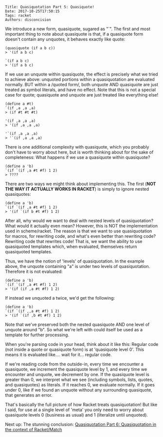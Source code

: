     Title: Quasiquotation Part 5: Quasiquote!
    Date: 2017-10-25T17:50:15
    Tags: racket
    Authors: disconcision

We introduce a new form, quasiquote, sugared as "\`". The first and most important thing to note about quasiquote is that, if a quasiquote form doesn't contain any unquotes, it behaves exactly like quote:

```racket
(quasiquote (if a b c))
> '(if a b c)
```

```racket
`(if a b c)
> '(if a b c)
```

If we use an unquote within quasiquote, the effect is precisely what we tried to achieve above: unquoted portions within a quasiquotation are evaluated normally. BUT within a /quoted form/, both unquote AND quasiquote are just treated as symbol literals, and have no effect. Note that this is not a special case for quote; quasiquote and unquote are just treated like everything else!

```racket
(define a #t)
`(if ,a ,a ,a)
> (if #t #t #t)
```

```racket
'(if ,a ,a ,a)
> '(if ,a ,a ,a)
```

```racket
'`(if ,a ,a ,a)
> '`(if ,a ,a ,a)
```

There is one additional complexity with quasiquote, which you probably don't have to worry about here, but is worth thinking about for the sake of completeness: What happens if we use a quasiquote within quasiquote?

```racket
(define a 'b)
`(if `(if ,a #t #f) 1 2)
> ????
```

There are two ways we might think about implementing this. The first (**NOT THE WAY IT ACTUALLY WORKS IN RACKET**) is simply to ignore nested quasiquotes:

```racket
(define a 'b)
`(if `(if ,a #t #f) 1 2)
> '(if `(if b #t #f) 1 2)
```

After all, why would we want to deal with nested levels of quasiquotation? What would it actually even mean? However, this is NOT the implementation used in scheme/racket. The reason is that we want to use quasiquotation for macros, for rewriting code, and what's even better than rewriting code? Rewriting code that rewrites code! That is, we want the ability to use quasiquoted templates which, when evaluated, themselves return quasiquoted templates.

Thus, we have the notion of 'levels' of quasiquotation. In the example above, the unquote containing "a" is under two levels of quasiquotation. Therefore it is not evaluated:

```racket
(define a 'b)
`(if `(if ,a #t #f) 1 2)
> '(if (if ,a #t #f) 1 2)
```

If instead we unquoted a twice, we'd get the following:

```racket
(define a 'b)
`(if `(if ,,a #t #f) 1 2)
> '(if `(if ,b #t #f) 1 2)
```

Note that we've preserved both the nested quasiquote AND one level of unquote around "b". So what we're left with could itself be used as a template for further processing.

When you're parsing code in your head, think about it like this: Regular code (not inside a quote or quasiquote form) is at 'quasiquote level 0'. This means it is evaluated like.... wait for it... regular code.

If we're reading code from the outside-in, every time we encounter a quasiquote, we increment the quasiquote level by 1, and every time we encounter and unquote, we decrement by one. If the quasiquote level is greater than 0, we interpret what we see (including symbols, lists, quotes, and quasiquotes) as literals. If it reaches 0, we evaluate normally. If it goes under 0, like if we found an unquote without any surrounding quasiquote, that generates an error.

That's basically the full picture of how Racket treats quasiquotation! But like I said, for use at a single level of 'meta' you only need to worry about quasiquote levels 0 (business as usual) and 1 (literalize until unquoted).

Next up: The stunning conclusion: [Quasiquotation Part 6: Quasiquotation in the context of Racket/Match](2017/10/quasiquotation-part-6-quasiquotation-in-the-context-of-racket-match.html)
